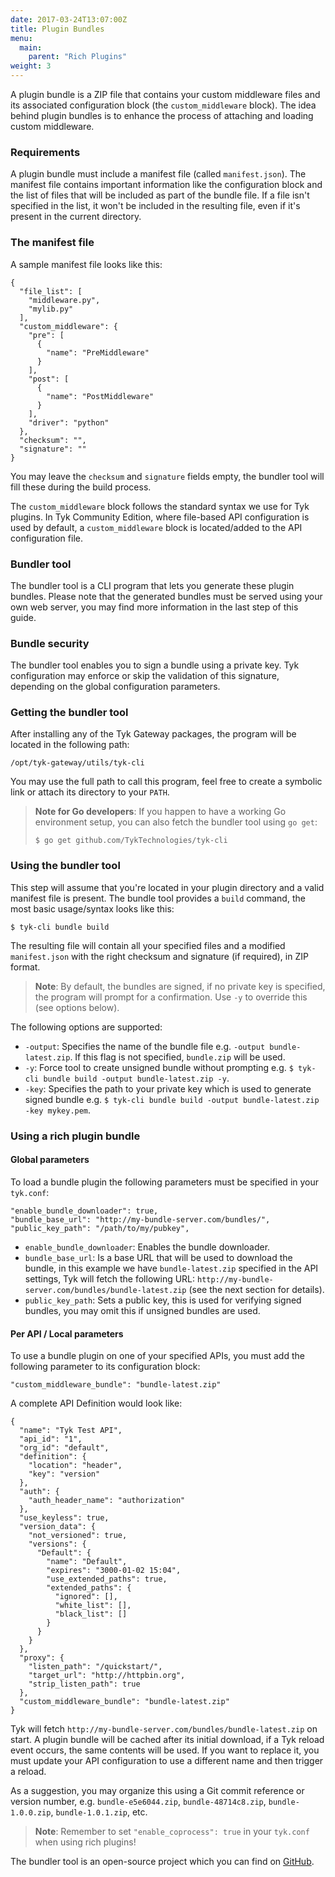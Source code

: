 ```yaml
---
date: 2017-03-24T13:07:00Z
title: Plugin Bundles
menu:
  main:
    parent: "Rich Plugins"
weight: 3 
---
```


A plugin bundle is a ZIP file that contains your custom middleware files and its associated configuration block (the `custom_middleware` block). The idea behind plugin bundles is to enhance the process of attaching and loading custom middleware.

### Requirements

A plugin bundle must include a manifest file (called `manifest.json`). The manifest file contains important information like the configuration block and the list of files that will be included as part of the bundle file. If a file isn't specified in the list, it won't be included in the resulting file, even if it's present in the current directory.

### The manifest file

A sample manifest file looks like this:

```{.json}
{
  "file_list": [
    "middleware.py",
    "mylib.py"
  ],
  "custom_middleware": {
    "pre": [
      {
        "name": "PreMiddleware"
      }
    ],
    "post": [
      {
        "name": "PostMiddleware"
      }
    ],
    "driver": "python"
  },
  "checksum": "",
  "signature": ""
}
```

You may leave the `checksum` and `signature` fields empty, the bundler tool will fill these during the build process.

The `custom_middleware` block follows the standard syntax we use for Tyk plugins. In Tyk Community Edition, where file-based API configuration is used by default, a `custom_middleware` block is located/added to the API configuration file.

### Bundler tool

The bundler tool is a CLI program that lets you generate these plugin bundles. Please note that the generated bundles must be served using your own web server, you may find more information in the last step of this guide.

### Bundle security

The bundler tool enables you to sign a bundle using a private key. Tyk configuration may enforce or skip the validation of this signature, depending on the global configuration parameters.

### Getting the bundler tool

After installing any of the Tyk Gateway packages, the program will be located in the following path:

```
/opt/tyk-gateway/utils/tyk-cli
```

You may use the full path to call this program, feel free to create a symbolic link or attach its directory to your `PATH`.

> **Note for Go developers**: If you happen to have a working Go environment setup, you can also fetch the bundler tool using `go get`:
> 
> `$ go get github.com/TykTechnologies/tyk-cli`

### Using the bundler tool

This step will assume that you're located in your plugin directory and a valid manifest file is present. The bundle tool provides a `build` command, the most basic usage/syntax looks like this:

```{.copyWrapper}
$ tyk-cli bundle build
```

The resulting file will contain all your specified files and a modified `manifest.json` with the right checksum and signature (if required), in ZIP format.

> **Note**: By default, the bundles are signed, if no private key is specified, the program will prompt for a confirmation. Use `-y` to override this (see options below).

The following options are supported:

*   `-output`: Specifies the name of the bundle file e.g. `-output bundle-latest.zip`. If this flag is not specified, `bundle.zip` will be used. 
*   `-y`: Force tool to create unsigned bundle without prompting e.g. `$ tyk-cli bundle build -output bundle-latest.zip -y`.
*   `-key`: Specifies the path to your private key which is used to generate signed bundle e.g. `$ tyk-cli bundle build -output bundle-latest.zip -key mykey.pem`.

### Using a rich plugin bundle

#### Global parameters

To load a bundle plugin the following parameters must be specified in your `tyk.conf`:

```{.copyWrapper}
"enable_bundle_downloader": true,
"bundle_base_url": "http://my-bundle-server.com/bundles/",
"public_key_path": "/path/to/my/pubkey",
```

*   `enable_bundle_downloader`: Enables the bundle downloader.
*   `bundle_base_url`: Is a base URL that will be used to download the bundle, in this example we have `bundle-latest.zip` specified in the API settings, Tyk will fetch the following URL: `http://my-bundle-server.com/bundles/bundle-latest.zip` (see the next section for details).
*   `public_key_path`: Sets a public key, this is used for verifying signed bundles, you may omit this if unsigned bundles are used.

#### Per API / Local parameters

To use a bundle plugin on one of your specified APIs, you must add the following parameter to its configuration block:

```{.copyWrapper}
"custom_middleware_bundle": "bundle-latest.zip"
```

A complete API Definition would look like:

```{.json}
{
  "name": "Tyk Test API",
  "api_id": "1",
  "org_id": "default",
  "definition": {
    "location": "header",
    "key": "version"
  },
  "auth": {
    "auth_header_name": "authorization"
  },
  "use_keyless": true,
  "version_data": {
    "not_versioned": true,
    "versions": {
      "Default": {
        "name": "Default",
        "expires": "3000-01-02 15:04",
        "use_extended_paths": true,
        "extended_paths": {
          "ignored": [],
          "white_list": [],
          "black_list": []
        }
      }
    }
  },
  "proxy": {
    "listen_path": "/quickstart/",
    "target_url": "http://httpbin.org",
    "strip_listen_path": true
  },
  "custom_middleware_bundle": "bundle-latest.zip"
}
```

Tyk will fetch `http://my-bundle-server.com/bundles/bundle-latest.zip` on start. A plugin bundle will be cached after its initial download, if a Tyk reload event occurs, the same contents will be used. If you want to replace it, you must update your API configuration to use a different name and then trigger a reload.

As a suggestion, you may organize this using a Git commit reference or version number, e.g. `bundle-e5e6044.zip`, `bundle-48714c8.zip`, `bundle-1.0.0.zip`, `bundle-1.0.1.zip`, etc.

> **Note**: Remember to set `"enable_coprocess": true` in your `tyk.conf` when using rich plugins!

The bundler tool is an open-source project which you can find on [GitHub][1].

 [1]: https://github.com/TykTechnologies/tyk-cli
